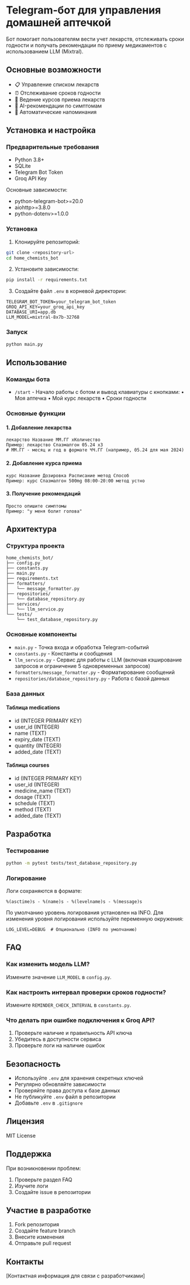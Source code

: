 # Telegram-бот для управления домашней аптечкой

Бот помогает пользователям вести учет лекарств, отслеживать сроки годности и получать рекомендации по приему медикаментов с использованием LLM (Mixtral).

## Основные возможности

- 📋 Управление списком лекарств
- ⏰ Отслеживание сроков годности
- 💊 Ведение курсов приема лекарств
- 🤖 AI-рекомендации по симптомам
- 🔔 Автоматические напоминания

## Установка и настройка

### Предварительные требования

- Python 3.8+
- SQLite
- Telegram Bot Token
- Groq API Key

Основные зависимости:
- python-telegram-bot>=20.0
- aiohttp>=3.8.0
- python-dotenv>=1.0.0

### Установка

1. Клонируйте репозиторий:
```bash
git clone <repository-url>
cd home_chemists_bot
```

2. Установите зависимости:
```bash
pip install -r requirements.txt
```

3. Создайте файл `.env` в корневой директории:
```env
TELEGRAM_BOT_TOKEN=your_telegram_bot_token
GROQ_API_KEY=your_groq_api_key
DATABASE_URI=app.db
LLM_MODEL=mixtral-8x7b-32768
```

### Запуск

```bash
python main.py
```

## Использование

### Команды бота

- `/start` - Начало работы с ботом и вывод клавиатуры с кнопками:
  • Моя аптечка
  • Мой курс лекарств
  • Сроки годности

### Основные функции

#### 1. Добавление лекарства
```
лекарство Название ММ.ГГ xКоличество
Пример: лекарство Спазмалгон 05.24 x3
# ММ.ГГ - месяц и год в формате ЧЧ.ГГ (например, 05.24 для мая 2024)
```

#### 2. Добавление курса приема
```
курс Название Дозировка Расписание метод Способ
Пример: курс Спазмалгон 500mg 08:00-20:00 метод устно
```

#### 3. Получение рекомендаций
```
Просто опишите симптомы
Пример: "у меня болит голова"
```

## Архитектура

### Структура проекта

```
home_chemists_bot/
├── config.py
├── constants.py
├── main.py
├── requirements.txt
├── formatters/
│   └── message_formatter.py
├── repositories/
│   └── database_repository.py
├── services/
│   └── llm_service.py
└── tests/
    └── test_database_repository.py
```

### Основные компоненты

- `main.py` - Точка входа и обработка Telegram-событий
- `constants.py` - Константы и сообщения
- `llm_service.py` - Сервис для работы с LLM (включая кэширование запросов и ограничение 5 одновременных запросов)
- `formatters/message_formatter.py` - Форматирование сообщений
- `repositories/database_repository.py` - Работа с базой данных

### База данных

#### Таблица medications
- id (INTEGER PRIMARY KEY)
- user_id (INTEGER)
- name (TEXT)
- expiry_date (TEXT)
- quantity (INTEGER)
- added_date (TEXT)

#### Таблица courses
- id (INTEGER PRIMARY KEY)
- user_id (INTEGER)
- medicine_name (TEXT)
- dosage (TEXT)
- schedule (TEXT)
- method (TEXT)
- added_date (TEXT)

## Разработка

### Тестирование

```bash
python -m pytest tests/test_database_repository.py
```

### Логирование

Логи сохраняются в формате:
```
%(asctime)s - %(name)s - %(levelname)s - %(message)s
```

По умолчанию уровень логирования установлен на INFO.
Для изменения уровня логирования используйте переменную окружения:
```env
LOG_LEVEL=DEBUG  # Опционально (INFO по умолчанию)
```

## FAQ

### Как изменить модель LLM?
Измените значение `LLM_MODEL` в `config.py`.

### Как настроить интервал проверки сроков годности?
Измените `REMINDER_CHECK_INTERVAL` в `constants.py`.

### Что делать при ошибке подключения к Groq API?
1. Проверьте наличие и правильность API ключа
2. Убедитесь в доступности сервиса
3. Проверьте логи на наличие ошибок

## Безопасность

- Используйте `.env` для хранения секретных ключей
- Регулярно обновляйте зависимости
- Проверяйте права доступа к базе данных
- Не публикуйте `.env` файл в репозитории
- Добавьте `.env` в `.gitignore`

## Лицензия

MIT License

## Поддержка

При возникновении проблем:
1. Проверьте раздел FAQ
2. Изучите логи
3. Создайте issue в репозитории

## Участие в разработке

1. Fork репозитория
2. Создайте feature branch
3. Внесите изменения
4. Отправьте pull request

## Контакты

[Контактная информация для связи с разработчиками]

